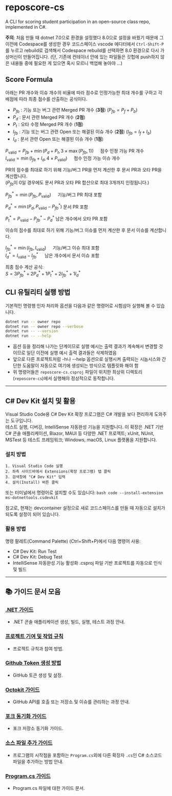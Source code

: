 # reposcore-cs
A CLI for scoring student participation in an open-source class repo, implemented in C#.

**주의**: 처음 만들 때 dotnet 7.0으로 환경을 설정했다 8.0으로 설정을 바꿨기 때문에 그 이전에 Codespace를 생성한 경우 코드스페이스 vscode 에디터에서 `Ctrl-Shift-P`를 누르고 rebuild로 검색해서 Codespace rebuild를 선택하면 8.0 환경으로 다시 가상머신이 만들어집니다. (단, 기존에 컨테이너 안에 있는 파일들은 깃헙에 push하지 않은 내용들 중에 필요한 게 있으면 혹시 모르니 백업해 놓아야 ...)

## Score Formula
아래는 PR 개수와 이슈 개수의 비율에 따라 점수로 인정가능한 최대 개수를 구하고 각 배점에 따라 최종 점수를 산출하는 공식이다.

- $P_{fb}$ : 기능 또는 버그 관련 Merged PR 개수 (**3점**) ($P_{fb} = P_f + P_b$)  
- $P_d$ : 문서 관련 Merged PR 개수 (**2점**)  
- $P_t$ : 오타 수정 Merged PR 개수 (**1점**)  
- $I_{fb}$ : 기능 또는 버그 관련 Open 또는 해결된 이슈 개수 (**2점**) ($I_{fb} = I_f + I_b$)  
- $I_d$ : 문서 관련 Open 또는 해결된 이슈 개수 (**1점**)

$P_{\text{valid}} = P_{fb} + \min(P_d + P_t, 3 \times \max(P_{fb}, 1)) \quad$ 점수 인정 가능 PR 개수  
$I_{\text{valid}} = \min(I_{fb} + I_d, 4 \times P_{\text{valid}}) \quad$ 점수 인정 가능 이슈 개수

PR의 점수를 최대로 하기 위해 기능/버그 PR을 먼저 계산한 후 문서 PR과 오타 PR을 계산합니다.  
($P_{fb}$이 0일 경우에도 문서 PR과 오타 PR 합산으로 최대 3개까지 인정됩니다.)

$P_{fb}^* = \min(P_{fb}, P_{\text{valid}}) \quad$ 기능/버그 PR 최대 포함  

$P_d^* = \min(P_d, P_{\text{valid}} - P_{fb}^*)$  문서 PR 포함

$P_t^* = P_{\text{valid}} - P_{fb}^* - P_d^*$  남은 개수에서 오타 PR 포함

이슈의 점수를 최대로 하기 위해 기능/버그 이슈를 먼저 계산한 후 문서 이슈를 계산합니다.

$I_{fb}^* = \min(I_{fb}, I_{\text{valid}}) \quad$ 기능/버그 이슈 최대 포함  
$I_d^* = I_{\text{valid}} - I_{fb}^* \quad$ 남은 개수에서 문서 이슈 포함

최종 점수 계산 공식:  
$S = 3P_{fb}^* + 2P_d^* + 1P_t^* + 2I_{fb}^* + 1I_d^*$

## CLI 유틸리티 실행 방법

기본적인 명령행 인자 처리와 옵션을 다음과 같은 명령어로 시험삼아 실행해 볼 수 있습니다.
 
```bash
dotnet run -- owner repo
dotnet run -- owner repo --verbose
dotnet run -- --version
dotnet run -- --help
```

* 옵션 등을 정리해 나가는 단계이므로 실행 예시는 출력 결과가 계속해서 변경할 것이므로 일단 이전에 실행 예시 출력 결과들은 삭제하였음
* 앞으로 다른 프로젝트처럼 -h나 --help 옵션으로 실행시켜 출력되는 시놉시스와 간단한 도움말이 자동으로 여기에 생성되는 방식으로 템플릿화 해야 함
* 위 명령어들은 `reposcore-cs.csproj` 파일이 위치한 최상위 디렉토리(`reposcore-cs`)에서 실행해야 정상적으로 동작합니다.

---

##  C# Dev Kit 설치 및 활용
Visual Studio Code용 C# Dev Kit 확장 프로그램은 C# 개발을 보다 편리하게 도와주는 도구입니다.  
테스트 실행, 디버깅, IntelliSense 자동완성 기능을 지원합니다.
이 확장은 .NET 기반 C# 콘솔 애플리케이션, Blazor, MAUI 등 다양한 .NET 프로젝트;
xUnit, NUnit, MSTest 등 테스트 프레임워크; Windows, macOS, Linux 플랫폼을 지원합니다.

### 설치 방법
    1. Visual Studio Code 실행
    2. 좌측 사이드바에서 Extensions(확장 프로그램) 탭 클릭
    3. 검색창에 "C# Dev Kit" 입력
    4. 설치(Install) 버튼 클릭

또는 터미널에서 명령어로 설치할 수도 있습니다:
`bash code --install-extension ms-dotnettools.csdevkit`

참고로, 현재는 devcontainer 설정으로 새로 코드스페이스를 만들 때 자동으로 설치가 되도록 설정이 되어 있습니다.

### 활용 방법
명령 팔레트(Command Palette) (Ctrl+Shift+P)에서 다음 명령어 사용:
- C# Dev Kit: Run Test
- C# Dev Kit: Debug Test
- IntelliSense 자동완성 기능 활성화
.csproj 파일 기반 프로젝트를 자동으로 인식 및 빌드

---
## 📚 가이드 문서 모음

### [.NET 가이드](docs/dotNet-guide.md)
- .NET 콘솔 애플리케이션 생성, 빌드, 실행, 테스트 과정 안내.

### [프로젝트 기여 및 작업 규칙](docs/project_guidelines.md)
- 프로젝트 규칙과 참여 방법.

### [Github Token 생성 방법](docs/github-token-guide.md)
- GitHub 토큰 생성 및 설정.

### [Octokit 가이드](docs/octokit_guide.md)
- GitHub API를 호출 또는 저장소 및 이슈를 관리하는 과정 안내.

### [포크 동기화 가이드](docs/fork_sync_guide.md)
- 포크 저장소 동기화 가이드.

### [소스 파일 추가 가이드](docs/add_cs_files_guide.md)
- 프로그램의 시작점을 포함하는 `Program.cs`외에 다른 확장자 `.cs`인 C# 소스코드 파일을 추가하는 방법 안내.

### [Program.cs 가이드](docs/program.cs_guide.md)
- Program.cs 파일에 대한 가이드 문서.

